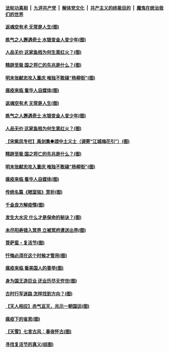 

####  [法轮功真相](../../../../basic/blob/master/README.md?t=04170830) &nbsp;|&nbsp; [九评共产党](../../../../9ping.md/blob/master/README.md?t=04170830) &nbsp;|&nbsp; [解体党文化](../../../../jtdwh.md/blob/master/README.md?t=04170830)  &nbsp;|&nbsp; [共产主义的终极目的](../../../../gczydzjmd.md/blob/master/README.md?t=04170830) &nbsp;|&nbsp; [魔鬼在统治我们的世界](../../../../mgztzwmdsj.md/blob/master/README.md?t=04170830) 

#### [返魂空有术 无常是人生(图)](../pages/p7/929543.md?t=04170830) 

#### [练气之人邂遇奇士 水银变金人变少年(图)](../pages/p7/929727.md?t=04170830) 

#### [人品无价 这家鱼档为何生意红火？(图)](../pages/p7/929425.md?t=04170830) 

#### [精辟至极 国之将亡的先兆是什么？(图)](../pages/p7/929871.md?t=04170830) 

#### [明末张献忠攻入重庆 唯独不敢碰“杨柳街”(图)](../pages/p7/929652.md?t=04170830) 

#### [瘟疫来临 看华人自媒体(图)](../pages/p7/929526.md?t=04170830) 

#### [返魂空有术 无常是人生(图)](../pages/p7/929543.md?t=04170830) 

#### [练气之人邂遇奇士 水银变金人变少年(图)](../pages/p7/929727.md?t=04170830) 

#### [人品无价 这家鱼档为何生意红火？(图)](../pages/p7/929425.md?t=04170830) 

#### [【宋紫凤专栏】禹剑集●颂中土义士（调寄“江城梅花引”）(图)](../pages/p7/929754.md?t=04170830) 

#### [精辟至极 国之将亡的先兆是什么？(图)](../pages/p7/929871.md?t=04170830) 

#### [明末张献忠攻入重庆 唯独不敢碰“杨柳街”(图)](../pages/p7/929652.md?t=04170830) 

#### [瘟疫来临 看华人自媒体(图)](../pages/p7/929526.md?t=04170830) 

#### [传统名篇《陋室铭》赏析(图)](../pages/p7/929421.md?t=04170830) 

#### [千金良方解疫情(图)](../pages/p7/929420.md?t=04170830) 

#### [发生大水灾 什么才是保命的秘诀？(图)](../pages/p7/929338.md?t=04170830) 

#### [未尽阳寿错入冥界 立被冥府遣送出界(图)](../pages/p7/929599.md?t=04170830) 

#### [菩萨蛮・复活节(图)](../pages/p7/929651.md?t=04170830) 

#### [忏悔必须在这个时候才管用(图)](../pages/p7/929300.md?t=04170830) 

#### [瘟疫来临 看美国人的善举(图)](../pages/p7/929525.md?t=04170830) 

#### [身为国王造巨业 还业历尽无穷世(图)](../pages/p7/929388.md?t=04170830) 

#### [古时行军迷路 怎样找到方向？(图)](../pages/p7/929418.md?t=04170830) 

#### [【天人相应】赤气亘天，兆示一朝国运(图)](../pages/p7/929177.md?t=04170830) 

#### [瘟疫下的省思(图)](../pages/p7/929065.md?t=04170830) 

#### [【天雪】七言古风：春夜怀古(图)](../pages/p7/929301.md?t=04170830) 

#### [寻找复活节的真义(组图)](../pages/p7/907298.md?t=04170830) 


